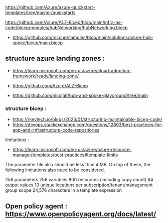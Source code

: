 https://github.com/Azure/azure-quickstart-templates/tree/master/quickstarts

https://github.com/Azure/ALZ-Bicep/blob/main/infra-as-code/bicep/modules/hubNetworking/hubNetworking.bicep




- <https://github.com/mspnp/samples/blob/main/solutions/azure-hub-spoke/bicep/main.bicep>



## structure azure landing zones :

- https://learn.microsoft.com/en-us/azure/cloud-adoption-framework/ready/landing-zone/

- https://github.com/Azure/ALZ-Bicep

- https://github.com/nicolgit/hub-and-spoke-playground/tree/main

### structure bicep :

- https://rkeytech.io/blogs/2023/01/structuring-maintainable-bicep-code/
- https://devops.stackexchange.com/questions/12803/best-practices-for-app-and-infrastructure-code-repositories

limitations :
- https://learn.microsoft.com/en-us/azure/azure-resource-manager/templates/best-practices#template-limits

The parameter file also should be less than 4 MB. On top of these, the following limitations also need to be considered.

256 parameters
256 variables
800 resources (including copy count)
64 output values
10 unique locations per subscription/tenant/management group scope
24,576 characters in a template expression



## Open policy agent : https://www.openpolicyagent.org/docs/latest/
